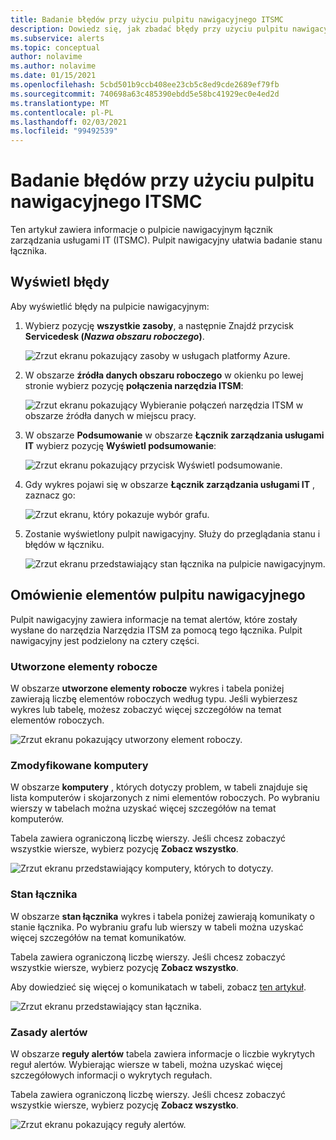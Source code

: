 ```yaml
---
title: Badanie błędów przy użyciu pulpitu nawigacyjnego ITSMC
description: Dowiedz się, jak zbadać błędy przy użyciu pulpitu nawigacyjnego łącznik zarządzania usługami IT.
ms.subservice: alerts
ms.topic: conceptual
author: nolavime
ms.author: nolavime
ms.date: 01/15/2021
ms.openlocfilehash: 5cbd501b9ccb408ee23cb5c8ed9cde2689ef79fb
ms.sourcegitcommit: 740698a63c485390ebdd5e58bc41929ec0e4ed2d
ms.translationtype: MT
ms.contentlocale: pl-PL
ms.lasthandoff: 02/03/2021
ms.locfileid: "99492539"
---
```

# <a name="investigate-errors-by-using-the-itsmc-dashboard"></a>Badanie błędów przy użyciu pulpitu nawigacyjnego ITSMC

Ten artykuł zawiera informacje o pulpicie nawigacyjnym łącznik zarządzania usługami IT (ITSMC). Pulpit nawigacyjny ułatwia badanie stanu łącznika.

## <a name="view-errors"></a>Wyświetl błędy

Aby wyświetlić błędy na pulpicie nawigacyjnym:

1. Wybierz pozycję **wszystkie zasoby**, a następnie Znajdź przycisk **Servicedesk (*Nazwa obszaru roboczego*)**.

   ![Zrzut ekranu pokazujący zasoby w usługach platformy Azure.](media/itsmc-definition/create-new-connection-from-resource.png)

2. W obszarze **źródła danych obszaru roboczego** w okienku po lewej stronie wybierz pozycję **połączenia narzędzia ITSM**:

   ![Zrzut ekranu pokazujący Wybieranie połączeń narzędzia ITSM w obszarze źródła danych w miejscu pracy.](media/itsmc-overview/add-new-itsm-connection.png)

3. W obszarze **Podsumowanie** w obszarze **Łącznik zarządzania usługami IT** wybierz pozycję **Wyświetl podsumowanie**:

   ![Zrzut ekranu pokazujący przycisk Wyświetl podsumowanie.](media/itsmc-resync-servicenow/dashboard-view-summary.png)

4. Gdy wykres pojawi się w obszarze **Łącznik zarządzania usługami IT** , zaznacz go:

   ![Zrzut ekranu, który pokazuje wybór grafu.](media/itsmc-resync-servicenow/dashboard-graph-click.png)

5. Zostanie wyświetlony pulpit nawigacyjny. Służy do przeglądania stanu i błędów w łączniku.
   
   ![Zrzut ekranu przedstawiający stan łącznika na pulpicie nawigacyjnym.](media/itsmc-resync-servicenow/connector-dashboard.png)

## <a name="understand-dashboard-elements"></a>Omówienie elementów pulpitu nawigacyjnego

Pulpit nawigacyjny zawiera informacje na temat alertów, które zostały wysłane do narzędzia Narzędzia ITSM za pomocą tego łącznika. Pulpit nawigacyjny jest podzielony na cztery części.

### <a name="created-work-items"></a>Utworzone elementy robocze 

W obszarze **utworzone elementy robocze** wykres i tabela poniżej zawierają liczbę elementów roboczych według typu. Jeśli wybierzesz wykres lub tabelę, możesz zobaczyć więcej szczegółów na temat elementów roboczych.

![Zrzut ekranu pokazujący utworzony element roboczy.](media/itsmc-resync-servicenow/itsm-dashboard-workitems.png)

### <a name="affected-computers"></a>Zmodyfikowane komputery 

W obszarze **komputery** , których dotyczy problem, w tabeli znajduje się lista komputerów i skojarzonych z nimi elementów roboczych. Po wybraniu wierszy w tabelach można uzyskać więcej szczegółów na temat komputerów.

Tabela zawiera ograniczoną liczbę wierszy. Jeśli chcesz zobaczyć wszystkie wiersze, wybierz pozycję **Zobacz wszystko**.

![Zrzut ekranu przedstawiający komputery, których to dotyczy.](media/itsmc-resync-servicenow/itsm-dashboard-impacted-comp.png)

### <a name="connector-status"></a>Stan łącznika 

W obszarze **stan łącznika** wykres i tabela poniżej zawierają komunikaty o stanie łącznika. Po wybraniu grafu lub wierszy w tabeli można uzyskać więcej szczegółów na temat komunikatów.

Tabela zawiera ograniczoną liczbę wierszy. Jeśli chcesz zobaczyć wszystkie wiersze, wybierz pozycję **Zobacz wszystko**.

Aby dowiedzieć się więcej o komunikatach w tabeli, zobacz [ten artykuł](itsmc-dashboard-errors.md).

![Zrzut ekranu przedstawiający stan łącznika.](media/itsmc-resync-servicenow/itsm-dashboard-connector-status.png)

### <a name="alert-rules"></a>Zasady alertów 

W obszarze **reguły alertów** tabela zawiera informacje o liczbie wykrytych reguł alertów. Wybierając wiersze w tabeli, można uzyskać więcej szczegółowych informacji o wykrytych regułach.
    
Tabela zawiera ograniczoną liczbę wierszy. Jeśli chcesz zobaczyć wszystkie wiersze, wybierz pozycję **Zobacz wszystko**.

![Zrzut ekranu pokazujący reguły alertów.](media/itsmc-resync-servicenow/itsm-dashboard-alert-rules.png)
